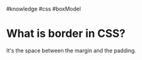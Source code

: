 #knowledge
#css
#boxModel

# What is border in CSS?
It's the space between the margin and the padding.
